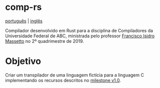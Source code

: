 # comp-rs

[português](README.pt-BR.md) | [inglês](README.md)

Compilador desenvolvido em Rust para a disciplina de Compiladores da Universidade Federal de ABC, ministrada pelo professor [Francisco Isidro Massetto](http://professor.ufabc.edu.br/~francisco.massetto/) no 2º quadrimestre de 2019.

# Objetivo

Criar um transpilador de uma linguagem fictícia para a linguagem C implementando os recursos descritos no [milestone v1.0](https://github.com/gmurayama/comp-rs/milestone/1).